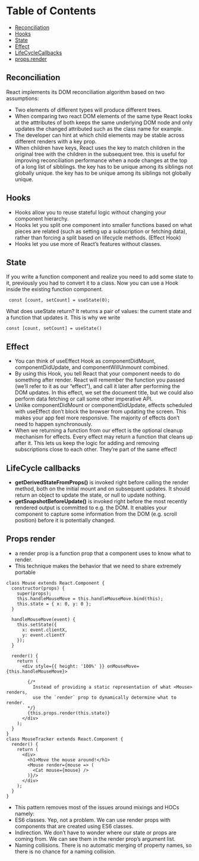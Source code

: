 # Table of Contents
- [Reconciliation](#reconciliation)
- [Hooks](#hooks)
- [State](#state-hook)
- [Effect](#effect-hook)
- [LifeCycleCallbacks](#lifecycle)
- [props.render](#propsrender)

## Reconciliation <a name="reconciliation"></a>
React implements its DOM reconciliation algorithm based on two assumptions:
- Two elements of different types will produce different trees.<br />
- When comparing two react DOM elements of the same type React looks at the atttributes of both keeps the same underlying DOM node and only updates  the changed attributed such as the class name for example.<br />
- The developer can hint at which child elements may be stable across different renders with a key prop.<br />
- When children have keys, React uses the key to match children in the original tree with the children in the subsequent tree. this is useful for improving reconciliation performance when a node changes at the top of a long list of sibblings. the key has to be unique among its siblings not globally unique. the key has to be unique among its siblings not globally unique.<br />

## Hooks <a  name="hooks"></a>
- Hooks allow you to reuse stateful logic without changing your component hierarchy.<br />
- Hooks let you split one component into smaller functions based on what pieces are related (such as setting up a subscription or fetching data), rather than forcing a split based on lifecycle methods. (Effect Hook) <br />
- Hooks let you use more of React’s features without classes.<br />

## State <a name="state-hook"></a>
If you write a function component and realize you need to add some state to it, previously you had to convert it to a class. Now you can use a Hook inside the existing function component.<br />

```
 const [count, setCount] = useState(0);
```
What does useState return? It returns a pair of values: the current state and a function that updates it. This is why we write 
```
const [count, setCount] = useState()
```
## Effect <a name="effect-hook"></a>
- You can think of useEffect Hook as componentDidMount, componentDidUpdate, and componentWillUnmount combined.<br />
- By using this Hook, you tell React that your component needs to do something after render. React will remember the function you passed (we’ll refer to it as our “effect”), and call it later after performing the DOM updates. In this effect, we set the document title, but we could also perform data fetching or call some other imperative API.<br />
 - Unlike componentDidMount or componentDidUpdate, effects scheduled with useEffect don’t block the browser from updating the screen. This makes your app feel more responsive. The majority of effects don’t need to happen synchronously.<br />
- When we returning a function from our effect is the optional cleanup mechanism for effects. Every effect may return a function that cleans up after it. This lets us keep the logic for adding and removing subscriptions close to each other. They’re part of the same effect!<br />

## LifeCycle callbacks <a name="lifecycle"></a>
- **getDerivedStateFromProps()** is invoked right before calling the render method, both on the initial mount and on subsequent updates. It should return an object to update the state, or null to update nothing.<br /> 
- **getSnapshotBeforeUpdate()** is invoked right before the most recently rendered output is committed to e.g. the DOM. It enables your component to capture some information from the DOM (e.g. scroll position) before it is potentially changed.

## Props render <a name="propsrender"></a>
- a render prop is a function prop that a component uses to know what to render.<br />
- This technique makes the behavior that we need to share extremely portable<br />
```
class Mouse extends React.Component {
  constructor(props) {
    super(props);
    this.handleMouseMove = this.handleMouseMove.bind(this);
    this.state = { x: 0, y: 0 };
  }

  handleMouseMove(event) {
    this.setState({
      x: event.clientX,
      y: event.clientY
    });
  }

  render() {
    return (
      <div style={{ height: '100%' }} onMouseMove={this.handleMouseMove}>

        {/*
          Instead of providing a static representation of what <Mouse> renders,
          use the `render` prop to dynamically determine what to render.
        */}
        {this.props.render(this.state)}
      </div>
    );
  }
}
class MouseTracker extends React.Component {
  render() {
    return (
      <div>
        <h1>Move the mouse around!</h1>
        <Mouse render={mouse => (
          <Cat mouse={mouse} />
        )}/>
      </div>
    );
  }
}
```

<!-- -->
- This pattern removes most of the issues around mixings and HOCs namely:
- ES6 classes. Yep, not a problem. We can use render props with components that are created using ES6 classes.<br />
- Indirection. We don’t have to wonder where our state or props are coming from. We can see them in the render prop’s argument list.<br />
- Naming collisions. There is no automatic merging of property names, so there is no chance for a naming collision.<br />
